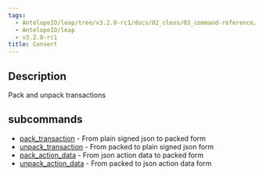 ```yaml
---
tags:
  - AntelopeIO/leap/tree/v3.2.0-rc1/docs/02_cleos/03_command-reference/convert/index.md
  - AntelopeIO/leap
  - v3.2.0-rc1
title: Convert
---
```

## Description
Pack and unpack transactions

## subcommands
- [pack_transaction](pack_transaction.md) - From plain signed json to packed form
- [unpack_transaction](unpack_transaction.md) - From packed to plain signed json form
- [pack_action_data](pack_action_data.md) - From json action data to packed form
- [unpack_action_data](unpack_action_data.md) - From packed to json action data form
